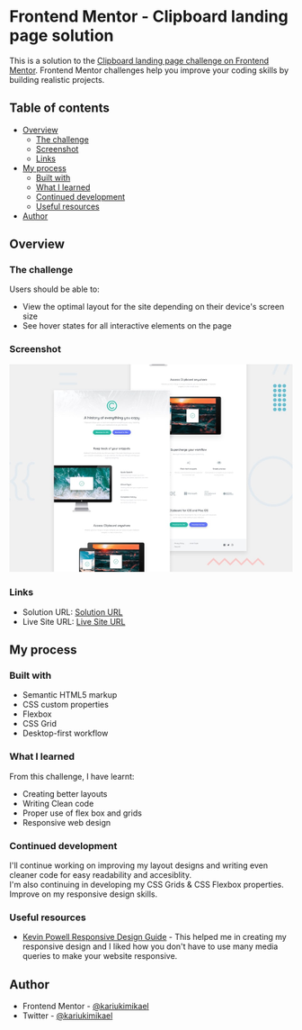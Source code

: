 # Frontend Mentor - Clipboard landing page solution

This is a solution to the [Clipboard landing page challenge on Frontend Mentor](https://www.frontendmentor.io/challenges/clipboard-landing-page-5cc9bccd6c4c91111378ecb9). Frontend Mentor challenges help you improve your coding skills by building realistic projects.

## Table of contents

- [Overview](#overview)
  - [The challenge](#the-challenge)
  - [Screenshot](#screenshot)
  - [Links](#links)
- [My process](#my-process)
  - [Built with](#built-with)
  - [What I learned](#what-i-learned)
  - [Continued development](#continued-development)
  - [Useful resources](#useful-resources)
- [Author](#author)

## Overview

### The challenge

Users should be able to:

- View the optimal layout for the site depending on their device's screen size
- See hover states for all interactive elements on the page

### Screenshot

![Challenge Preview](design/desktop-preview.jpg)

### Links

- Solution URL: [Solution URL](https://github.com/kariukimikael/clipboard-landing-page-master)
- Live Site URL: [Live Site URL](https://kariukimikael.github.io/clipboard-landing-page-master/)

## My process

### Built with

- Semantic HTML5 markup
- CSS custom properties
- Flexbox
- CSS Grid
- Desktop-first workflow

### What I learned

From this challenge, I have learnt:

- Creating better layouts
- Writing Clean code
- Proper use of flex box and grids
- Responsive web design

### Continued development

I'll continue working on improving my layout designs and writing even cleaner code for easy readability and accesiblity.  
I'm also continuing in developing my CSS Grids & CSS Flexbox properties.  
Improve on my responsive design skills.

### Useful resources

- [Kevin Powell Responsive Design Guide](https://www.youtube.com/watch?v=x4u1yp3Msao) - This helped me in creating my responsive design and I liked how you don't have to use many media queries to make your website responsive.

## Author

- Frontend Mentor - [@kariukimikael](https://www.frontendmentor.io/profile/KMichael017)
- Twitter - [@kariukimikael](https://www.twitter.com/kariukimikael)
